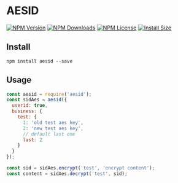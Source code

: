 # AESID

[![NPM Version][npm-image]][npm-url]
[![NPM Downloads][downloads-image]][npm-url]
[![NPM License][license-image]][npm-url]
[![Install Size][install-size-image]][install-size-url]

## Install

`npm install aesid --save`

## Usage

```javascript
const aesid = require('aesid');
const sidAes = aesid({
  userid: true,
  business: {
    test: {
      1: 'old test aes key',
      2: 'new test aes key',
      // default last one
      last: 2
    }
  }
});

const sid = sidAes.encrypt('test', 'encrypt content');
const content = sidAes.decrypt('test', sid);
```


[npm-image]: https://img.shields.io/npm/v/aesid.svg
[downloads-image]: https://img.shields.io/npm/dm/aesid.svg
[npm-url]: https://www.npmjs.org/package/aesid
[license-image]: https://img.shields.io/npm/l/aesid.svg
[install-size-url]: https://packagephobia.now.sh/result?p=aesid
[install-size-image]: https://packagephobia.now.sh/badge?p=aesid

